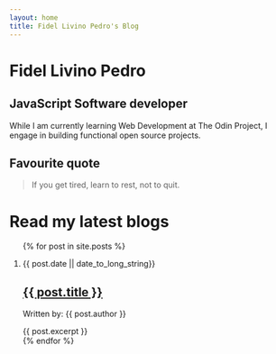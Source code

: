 ```yaml
---
layout: home
title: Fidel Livino Pedro's Blog
---
```

# Fidel Livino Pedro
## JavaScript Software developer  
While I am currently learning Web Development at The Odin Project, I engage in building functional open source projects.  
## Favourite quote
> If you get tired, learn to rest, not to quit.

# Read my latest blogs
<ol>
  {% for post in site.posts %}
    <li>
    	<p> {{ post.date || date_to_long_string}}</p>
      <h2><a href="{{ post.url }}">{{ post.title }}</a></h2>
      <p>Written by: {{ post.author }} </p>
      {{ post.excerpt }}
    </li>
  {% endfor %}
</ol>